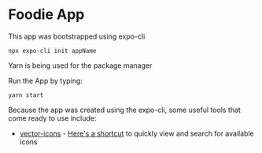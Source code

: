 # Foodie App

This app was bootstrapped using expo-cli
```
npx expo-cli init appName
```

Yarn is being used for the package manager

Run the App by typing:
```
yarn start
```

Because the app was created using the expo-cli, some useful tools that come ready to use include:
* [vector-icons](https://github.com/expo/vector-icons) - [Here's a shortcut](https://icons.expo.fyi) to quickly view and search for available icons
